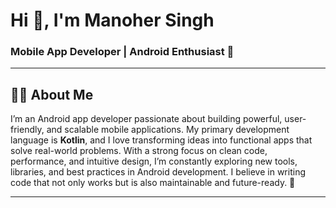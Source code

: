 # Hi 👋, I'm Manoher Singh  

### Mobile App Developer | Android Enthusiast 🚀  

---

## 👨‍💻 About Me  
I’m an Android app developer passionate about building powerful, user-friendly, and scalable mobile applications. My primary development language is **Kotlin**, and I love transforming ideas into functional apps that solve real-world problems. With a strong focus on clean code, performance, and intuitive design, I’m constantly exploring new tools, libraries, and best practices in Android development. I believe in writing code that not only works but is also maintainable and future-ready. 🚀  

---
